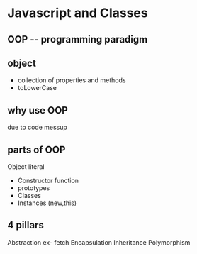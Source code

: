 # Javascript and Classes

## OOP -- programming paradigm

## object 
- collection of properties and methods
- toLowerCase

## why use OOP
 due to code messup 

 ## parts of OOP
 Object literal

 - Constructor function
 - prototypes
 - Classes
 - Instances (new,this)

 ## 4 pillars
 Abstraction  ex- fetch
 Encapsulation 
 Inheritance
 Polymorphism

